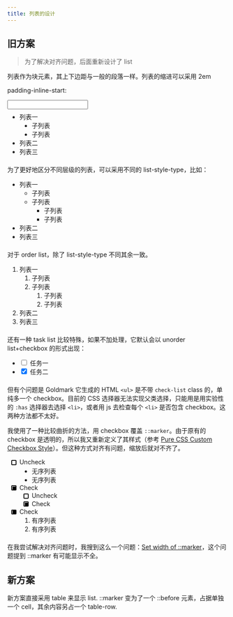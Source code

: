 ```yaml
---
title: 列表的设计
---
```


## 旧方案

> 为了解决对齐问题，后面重新设计了 list

列表作为块元素，其上下边距与一般的段落一样。列表的缩进可以采用 2em

<style>
    .list ul, .list ol {
        list-style-position: outside;
        display: block;
        margin-block-start: 0.5em;
        margin-block-end: 1.5em;
        padding-inline-start: 2em;
    }

    .list ul {
        list-style-type: disc;
    }

    .list ol {
        list-style-type: decimal;
    }

    .list ul ul,
    .list ul ol,
    .list ol ul,
    .list ol ol
     {
        margin-block-start: 0;
        margin-block-end: 0;
    }
    .list li {
        display: list-item;
        list-style-type: unset;
    }
</style>

<div x-data="{padding: '2em'}" class="test-box list">
    <p>padding-inline-start:</p>
    <input type="text" x-model="padding">
    <ul>
        <li>列表一
            <ul :style="{'padding-inline-start': padding}">
                <li>子列表</li>
                <li>子列表</li>
            </ul>
        </li>
        <li>列表二</li>
        <li>列表三</li>
    </ul>
</div>

为了更好地区分不同层级的列表，可以采用不同的 list-style-type，比如：

<style>
    .marker ul ul {
        list-style-type: circle;
    }
    .marker ul ul ul {
        list-style-type: square;
    }
</style>

<div class="test-box list marker">
    <ul>
        <li>列表一
            <ul>
                <li>子列表</li>
                <li>子列表
                    <ul>
                        <li>子列表</li>
                        <li>子列表</li>
                    </ul>
                </li>
            </ul>
        </li>
        <li>列表二</li>
        <li>列表三</li>
    </ul>
</div>

对于 order list，除了 list-style-type 不同其余一致。

<div class="test-box list marker">
    <ol>
        <li>列表一
            <ol>
                <li>子列表</li>
                <li>子列表
                    <ol>
                        <li>子列表</li>
                        <li>子列表</li>
                    </ol>
                </li>
            </ol>
        </li>
        <li>列表二</li>
        <li>列表三</li>
    </ol>
</div>

还有一种 task list 比较特殊，如果不加处理，它默认会以 unorder list+checkbox 的形式出现：

<div class="test-box list task-list">
    <ul>
        <li><input type="checkbox"> 任务一</li>
        <li><input checked="" type="checkbox"> 任务二</li>
    </ul>
</div>

但有个问题是 Goldmark 它生成的 HTML `<ul>` 是不带 `check-list` class 的，单纯多一个 checkbox。目前的 CSS 选择器无法实现父类选择，只能用是用实验性的 `:has` 选择器去选择 `<li>`，或者用 js 去检查每个 `<li>` 是否包含 checkbox。这两种方法都不太好。

我使用了一种比较曲折的方法，用 checkbox 覆盖 `::marker`。由于原有的 checkbox 是透明的，所以我又重新定义了其样式（参考 [Pure CSS Custom Checkbox Style](https://moderncss.dev/pure-css-custom-checkbox-style/)）。但这种方式对齐有问题，缩放后就对不齐了。

<style>
    .hide-marker li input[type="checkbox"] {
        margin-left: -1.35em;
        appearance: none;
        font: inherit;
        color: currentColor;
        width: 0.85em;
        height: 0.85em;
        border: 0.15em solid currentColor;
        border-radius: 0.15em;
    }

    .hide-marker li input[type="checkbox"]::before {
        content: "";
        width: 0.65em;
        height: 0.65em;
        transform: scale(0.8);
        box-shadow: inset 1em 1em white;
    }

    .hide-marker li input[type="checkbox"] {
  /* ...existing styles */
  display: inline-grid;
  place-content: center;
}


.hide-marker li input[type="checkbox"]:checked::before {
  box-shadow: inset 1em 1em black;
}
</style>

<div class="test-box list task-list hide-marker">
    <ul><li><input type="checkbox"> Uncheck<ul><li>无序列表</li><li>无序列表</li></ul></li><li><input checked="" type="checkbox"> Check<ul><li><input type="checkbox"> Uncheck</li><li><input checked="" type="checkbox"> Check</li></ul></li><li><input checked="" type="checkbox"> Check<ol><li>有序列表</li><li>有序列表</li></ol></li></ul>
</div>

在我尝试解决对齐问题时，我搜到这么一个问题：[Set width of ::marker](https://stackoverflow.com/questions/73062487/set-width-of-marker)，这个问题提到 ::marker 有可能显示不全。

## 新方案

新方案直接采用 table 来显示 list. ::marker 变为了一个 ::before 元素，占据单独一个 cell，其余内容另占一个 table-row.


